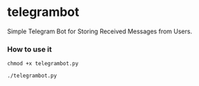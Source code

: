 # telegrambot
Simple Telegram Bot for Storing Received Messages from Users.

### How to use it

`chmod +x telegrambot.py` 

`./telegrambot.py`

